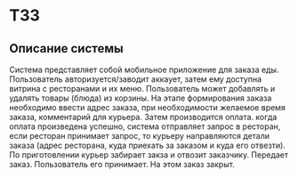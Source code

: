 # ТЗ3
## Описание системы
Система представляет собой мобильное приложение для заказа еды. Пользователь авторизуется/заводит аккаует, затем ему доступна витрина с ресторанами и их меню. Пользователь может добавлять и удалять товары (блюда) из корзины. На этапе формирования заказа необходимо ввести адрес заказа, при необходимости желаемое время заказа, комментарий для курьера. Затем производится оплата. когда оплата произведена успешно, система отправляет запрос в ресторан, если ресторан принимает запрос, то курьеру направляются детали заказа (адрес ресторана, куда приехать за заказом и куда его отвезти). По приготовлении курьер забирает закза и отвозит заказчику. Передает заказ. Пользователь его принимает. На этом заказ закрыт.
